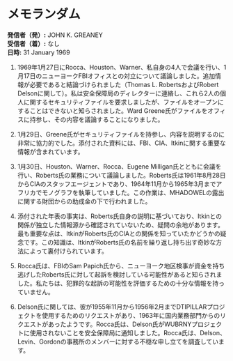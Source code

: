 # メモランダム

**発信者（発）:** JOHN K. GREANEY  
**受信者（着）:** なし  
**日時:** 31 January 1969  

1. 1969年1月27日にRocca、Houston、Warner、私自身の4人で会議を行い、1月17日のニューヨークFBIオフィスとの対立について議論しました。追加情報が必要であると結論づけられました（Thomas L. RobertsおよびRobert Delsonに関して）。私は安全保障局のディレクターに連絡し、これら2人の個人に関するセキュリティファイルを要求しましたが、ファイルをオープンにすることはできないと知らされました。Ward Greene氏がファイルをオフィスに持参し、その内容を議論することになりました。

2. 1月29日、Greene氏がセキュリティファイルを持参し、内容を説明するのに非常に協力的でした。添付された資料には、FBI、CIA、Itkinに関する重要な情報が含まれています。

3. 1月30日、Houston、Warner、Rocca、Eugene Milligan氏とともに会議を行い、Roberts氏の業務について議論しました。Roberts氏は1961年8月28日からCIAのスタッフエージェントであり、1964年11月から1965年3月までアフリカでモノグラフを執筆していました。この作業は、MHADOWELの露出に関する財団からの助成金の下で行われました。

4. 添付された年表の事実は、Roberts氏自身の説明に基づいており、Itkinとの関係が独立した情報源から確認されていないため、疑問の余地があります。最も重要な点は、ItkinがRoberts氏のCIAとの関係を知っていたかどうかの疑念です。この知識は、ItkinがRoberts氏の名前を繰り返し持ち出す奇妙な方法によって裏付けられています。

5. Rocca氏は、FBIのSam Papich氏から、ニューヨーク地区検事が資金を持ち逃げしたRoberts氏に対して起訴を検討している可能性があると知らされました。私たちは、犯罪的な起訴の可能性を評価するための十分な情報を持っていません。

6. Delson氏に関しては、彼が1955年11月から1956年2月までDTIPILLARプロジェクトを使用するためのリクエストがあり、1963年に国内業務部門からのリクエストがあったようです。Rocca氏は、Delson氏がWUBRNYプロジェクトに使用されないことを安全保障局に通知しました。Rocca氏は、Delson、Levin、Gordonの事務所のメンバーに対する不穏な申し立てを調査しています。